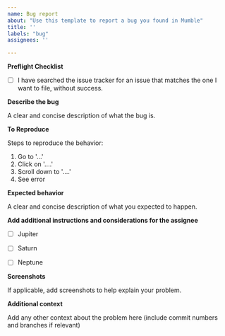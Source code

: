 ```yaml
---
name: Bug report
about: "Use this template to report a bug you found in Mumble"
title: ''
labels: "bug"
assignees: ''

---
```


**Preflight Checklist**
<!-- Please ensure you've completed the following steps by replacing [ ] with [x]-->

* [ ] I have searched the issue tracker for an issue that matches the one I want to file, without success.

**Describe the bug**

A clear and concise description of what the bug is.

**To Reproduce**

Steps to reproduce the behavior:

1. Go to '...'
2. Click on '....'
3. Scroll down to '....'
4. See error

**Expected behavior**

A clear and concise description of what you expected to happen.



**Add additional instructions and considerations for the assignee**
- [ ] Jupiter
- [ ] Saturn
- [ ] Neptune



**Screenshots**

If applicable, add screenshots to help explain your problem.

**Additional context**

Add any other context about the problem here (include commit numbers and branches if relevant)